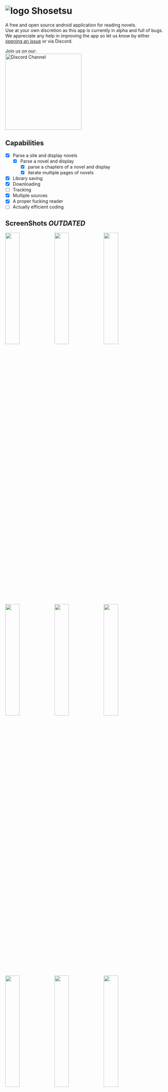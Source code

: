 # ![logo](https://github.com/Doomsdayrs/shosetsu/raw/master/app/src/main/res/mipmap-hdpi/ic_launcher.png) Shosetsu

A free and open source android application for reading novels.  
Use at your own discretion as this app is currently in alpha and full of bugs. 
We appreciate any help in improving the app so let us know by either [opening an issue](../../issues/new) or via Discord.

Join us on our:  
  <a href="https://discord.gg/ttSX7gB"><img alt="Discord Channel" src="https://discordapp.com/assets/e4923594e694a21542a489471ecffa50.svg" width=240px></a>

## Capabilities
- [x] Parse a site and display novels
  - [x] Parse a novel and display
    - [x] parse a chapters of a novel and display
    - [x] iterate multiple pages of novels
- [x] Library saving
- [X] Downloading
- [ ] Tracking
- [x] Multiple sources
- [x] A proper fucking reader
- [ ] Actually efficient coding

## ScreenShots *OUTDATED*
<img src="https://i.imgur.com/qekNxth.png" width="30%"></img>
<img src="https://i.imgur.com/jSTh0Wy.png" width="30%"></img>
<img src="https://i.imgur.com/3JjnREL.png" width="30%"></img>
<img src="https://i.imgur.com/zMvba9K.png" width="30%"></img>
<img src="https://i.imgur.com/ewixqUy.png" width="30%"></img>
<img src="https://i.imgur.com/xHu1Uaa.png" width="30%"></img>
<img src="https://i.imgur.com/p7HM9jh.png" width="30%"></img>
<img src="https://i.imgur.com/dYK75Up.png" width="30%"></img>
<img src="https://i.imgur.com/BRbLbar.png" width="30%"></img>
<img src="https://i.imgur.com/Bprwi5S.png" width="30%"></img>
<img src="https://i.imgur.com/m2NV026.png" width="30%"></img>  
